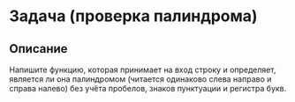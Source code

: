 # Задача (проверка палиндрома)

## Описание

 Напишите функцию, которая принимает на вход строку и определяет, является ли она палиндромом (читается одинаково слева направо и справа налево) без учёта пробелов, знаков пунктуации и регистра букв.
 